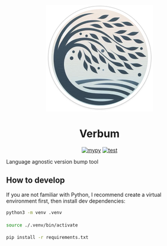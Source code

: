 <p align="center">
  <img src="readme/logo.png" alt="drawing" />
</p>
<h1 align="center">Verbum</h1>
<p align="center">
  <a href="https://github.com/chocolacula/verbum/actions/workflows/mypy.yml"><img src="https://github.com/chocolacula/verbum/actions/workflows/mypy.yml/badge.svg" alt="mypy"></a>
  <a href="https://github.com/chocolacula/verbum/actions/workflows/test.yml"><img src="https://github.com/chocolacula/verbum/actions/workflows/test.yml/badge.svg" alt="test"></a>
</p>

Language agnostic version bump tool

## How to develop

If you are not familiar with Python, I recommend create a virtual environment first, then install dev dependencies:

```sh
python3 -m venv .venv

source ./.venv/bin/activate

pip install -r requirements.txt
```

